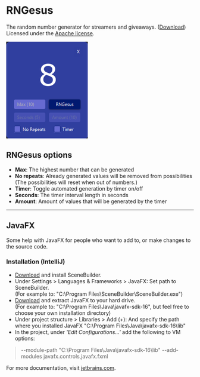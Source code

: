 # RNGesus
The random number generator for streamers and giveaways. ([Download](https://github.com/H3AR7B3A7/RNGesus/releases/download/v1.3/RNGesus.exe))  
Licensed under the [Apache license](LICENSE).

<img src="RNGesusExample.png" alt="RNGesus">

## RNGesus options
- **Max**: The highest number that can be generated
- **No repeats**: Already generated values will be removed from possibilities  
(The possibilities will reset when out of numbers.)
- **Timer**: Toggle automated generation by timer on/off
- **Seconds**: The timer interval length in seconds
- **Amount**: Amount of values that will be generated by the timer

---

## JavaFX
Some help with JavaFX for people who want to add to, or make changes to the source code.

### Installation (IntelliJ)
- [Download](https://gluonhq.com/products/scene-builder/) and install SceneBuilder.
- Under Settings > Languages & Frameworks > JavaFX: Set path to SceneBuilder.  
(For example to: "C:\Program Files\SceneBuilder\SceneBuilder.exe")
- [Download](https://gluonhq.com/products/javafx/) and extract JavaFX to your hard drive.  
(For example to: "C:\Program Files\Java\javafx-sdk-16", but feel free to choose your own installation directory)
- Under project structure > Libraries > Add (+): And specify the path where you installed JavaFX "C:\Program Files\Java\javafx-sdk-16\lib"
- In the project, under *'Edit Configurations...'* add the following to VM options:
>--module-path "C:\Program Files\Java\javafx-sdk-16\lib" --add-modules javafx.controls,javafx.fxml

For more documentation, visit [jetbrains.com](https://www.jetbrains.com/help/idea/javafx.html).
